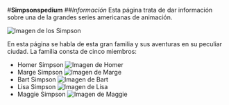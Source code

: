 #**Simpsonspedium**
##*Información*
Esta página trata de dar información sobre una de la grandes series americanas de animación.

![Imagen de los Simpson](http://i203.photobucket.com/albums/aa294/belles890/simpsons_logo.jpg)

En esta página se habla de esta gran familia y sus aventuras en su peculiar ciudad.
La familia consta de cinco miembros:
* Homer Simpson
![Imagen de Homer](http://www.rodandocine.com/wp-content/uploads/2007/06/homero-3.jpg)
* Marge Simpson
![Imagen de Marge](http://3.bp.blogspot.com/_iXmOuC8VuQY/TKMh4DRmyHI/AAAAAAAAAAQ/8qo7I4UhILc/s1600/marge-simpson.png)
* Bart Simpson
![Imagen de Bart](http://4.bp.blogspot.com/-IGRmTZGsgfc/TiTQeXaQfOI/AAAAAAAAABY/LvXMKfVZQb0/s1600/Bart_Simpson.png)
* Lisa Simpson
![Imagen de Lisa](http://vignette1.wikia.nocookie.net/lossimpson/images/e/ec/Lisa_Simpson.png/revision/latest?cb=20101120082357&path-prefix=es)
* Maggie Simpson
![Imagen de Maggie](http://vignette1.wikia.nocookie.net/lossimpson/images/9/9d/Maggie_Simpson.png/revision/latest?cb=20100529224628&path-prefix=es)
